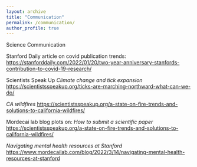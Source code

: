 ```yaml
---
layout: archive
title: "Communication"
permalink: /communication/
author_profile: true
---
```


Science Communication

Stanford Daily article on covid publication trends:
https://stanforddaily.com/2022/01/20/two-year-anniversary-stanfords-contribution-to-covid-19-research/

Scientists Speak Up
*Climate change and tick expansion*
https://scientistsspeakup.org/ticks-are-marching-northward-what-can-we-do/

*CA wildfires*
https://scientistsspeakup.org/a-state-on-fire-trends-and-solutions-to-california-wildfires/

Mordecai lab blog plots on:
*How to submit a scientific paper* 
https://scientistsspeakup.org/a-state-on-fire-trends-and-solutions-to-california-wildfires/

*Navigating mental health resources at Stanford*
https://www.mordecailab.com/blog/2022/3/14/navigating-mental-health-resources-at-stanford
